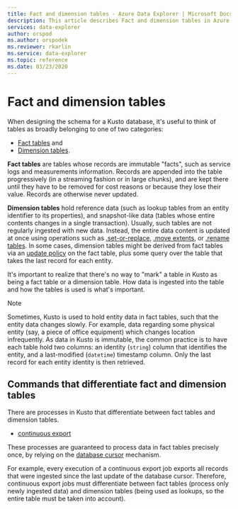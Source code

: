 ```yaml
---
title: Fact and dimension tables - Azure Data Explorer | Microsoft Docs
description: This article describes Fact and dimension tables in Azure Data Explorer.
services: data-explorer
author: orspod
ms.author: orspodek
ms.reviewer: rkarlin
ms.service: data-explorer
ms.topic: reference
ms.date: 03/23/2020
---
```

# Fact and dimension tables

When designing the schema for a Kusto database, it's useful to think of tables
as broadly belonging to one of two categories:
* [Fact tables](https://en.wikipedia.org/wiki/Fact_table) and
* [Dimension tables](https://en.wikipedia.org/wiki/Dimension_(data_warehouse)#Dimension_table).

**Fact tables** are tables whose records are immutable "facts", such as service logs
and measurements information. Records are appended into the table progressively
(in a streaming fashion or in large chunks), and are kept there until they have to be removed
for cost reasons or because they lose their value. Records are otherwise never updated.

**Dimension tables** hold reference data (such as lookup tables from an entity
identifier to its properties), and snapshot-like data (tables whose entire
contents changes in a single transaction). Usually, such tables are not regularly
ingested with new data. Instead, the entire data content is updated at once
using operations such as [.set-or-replace](../management/data-ingestion/ingest-from-query.md),
[.move extents](../management/extents-commands.md#move-extents),
or [.rename tables](../management/rename-table-command.md).
In some cases, dimension tables might be derived from fact tables via an [update policy](../management/updatepolicy.md) on the fact table, plus
some query over the table that takes the last record for each entity.

It's important to realize that there's no way to "mark" a table in Kusto as being
a fact table or a dimension table. How data is ingested into the
table and how the tables is used is what's important.

> [!NOTE]
> Sometimes, Kusto is used to hold entity data in fact tables, such that the entity
> data changes slowly. For example, data regarding some physical entity (say,
> a piece of office equipment) which changes location infrequently.
> As data in Kusto is immutable, the common practice is to have each table hold
> two columns: an identity (`string`) column that identifies the entity, and a last-modified
> (`datetime`) timestamp column. Only the last record for each entity identity
> is then retrieved.



## Commands that differentiate fact and dimension tables

There are processes in Kusto that differentiate between fact tables and
dimension tables.

* [continuous export](../management/data-export/continuous-data-export.md)




These processes are guaranteed to process data in fact tables precisely once,
by relying on the [database cursor](../management/databasecursor.md) mechanism.

For example, every execution of a continuous export job exports all records
that were ingested since the last update of the database cursor. Therefore,
continuous export jobs must differentiate between fact tables (process only newly
ingested data) and dimension tables (being used as lookups, so the entire table
must be taken into account).
